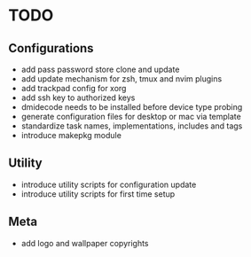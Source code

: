 # TODO

## Configurations
* add pass password store clone and update
* add update mechanism for zsh, tmux and nvim plugins
* add trackpad config for xorg
* add ssh key to authorized keys
* dmidecode needs to be installed before device type probing
* generate configuration files for desktop or mac via template
* standardize task names, implementations, includes and tags
* introduce makepkg module

## Utility
* introduce utility scripts for configuration update
* introduce utility scripts for first time setup

## Meta
* add logo and wallpaper copyrights
